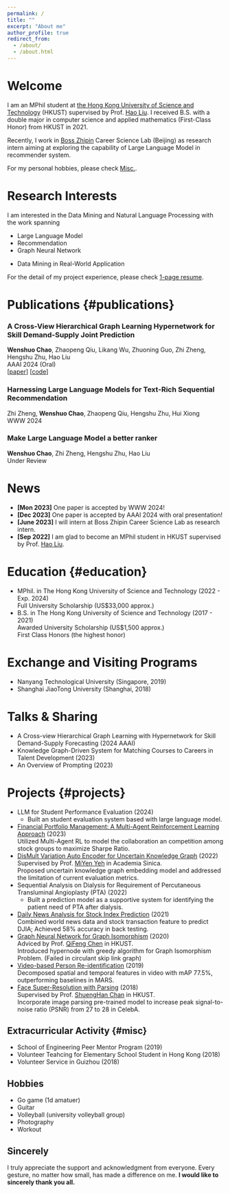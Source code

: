 ```yaml
---
permalink: /
title: ""
excerpt: "About me"
author_profile: true
redirect_from: 
  - /about/
  - /about.html
---
```


Welcome
======
I am an MPhil student at [the Hong Kong University of Science and Technology](https://hkust.edu.hk/) (HKUST) supervised by Prof. [Hao Liu](https://raymondhliu.github.io/). I received B.S. with a double major in computer science and applied mathematics (First-Class Honor) from HKUST in 2021.

Recently, I work in [Boss Zhipin](https://ir.zhipin.com/) Career Science Lab (Beijing) as research intern aiming at exploring the capability of Large Language Model in recommender system. 

For my personal hobbies, please check [Misc.](/miscellaneous).

Research Interests
======
I am interested in the Data Mining and Natural Language Processing with the work spanning
* Large Language Model
* Recommendation
* Graph Neural Network
<!-- * Multivariate Time Series Forecasting -->
* Data Mining in Real-World Application

For the detail of my project experience, please check [1-page resume](https://drive.google.com/file/d/1lPM4-1jmYeEr1scexEjgNr2m6uhtUrrr/view?usp=sharing).


Publications {#publications}
======
### A Cross-View Hierarchical Graph Learning Hypernetwork for Skill Demand-Supply Joint Prediction 
**Wenshuo Chao**, Zhaopeng Qiu, Likang Wu, Zhuoning Guo, Zhi Zheng, Hengshu Zhu, Hao Liu <br> 
AAAI 2024 (Oral) <br> 
[[paper](https://arxiv.org/abs/2401.17838)]  [[code](https://github.com/vincent40416/Skill-Demand-Supply-Joint-Prediction)]

### Harnessing Large Language Models for Text-Rich Sequential Recommendation 
Zhi Zheng, **Wenshuo Chao**, Zhaopeng Qiu, Hengshu Zhu, Hui Xiong <br>
WWW 2024 <br>

### Make Large Language Model a better ranker <br> 
**Wenshuo Chao**, Zhi Zheng, Hengshu Zhu, Hao Liu <br>
Under Review <br>

News
======
* **[Mon 2023]** One paper is accepted by WWW 2024!
* **[Dec 2023]** One paper is accepted by AAAI 2024 with oral presentation!
* **[June 2023]** I will intern at Boss Zhipin Career Science Lab as research intern.
* **[Sep 2022]** I am glad to become an MPhil student in HKUST supervised by Prof. [Hao Liu](https://raymondhliu.github.io/).

Education {#education}
======
* MPhil. in The Hong Kong University of Science and Technology (2022 - Exp. 2024) <br> 
    Full University Scholarship (US$33,000 approx.)
* B.S. in The Hong Kong University of Science and Technology (2017 - 2021) <br> 
    Awarded University Scholarship (US$1,500 approx.) <br> 
    First Class Honors (the highest honor)

Exchange and Visiting Programs
======
* Nanyang Technological University (Singapore, 2019)
* Shanghai JiaoTong University (Shanghai, 2018)

Talks & Sharing
======
* A Cross-view Hierarchical Graph Learning with Hypernetwork for Skill Demand-Supply Forecasting (2024 AAAI)
* Knowledge Graph-Driven System for Matching Courses to Careers in Talent Development (2023)
* An Overview of Prompting (2023)

Projects {#projects}
======
* LLM for Student Performance Evaluation (2024) <br>
    * Built an student evaluation system based with large language model. 
* [Financial Portfolio Management: A Multi-Agent Reinforcement Learning Approach](https://drive.google.com/file/d/1zIjaMn6OTybBAxK83nBX4d_EMgK5qirP/view?usp=sharing) (2023)<br>
    Utilized Multi-Agent RL to model the collaboration an competition among stock groups to maximize Sharpe Ratio.
* [DisMult Variation Auto Encoder for Uncertain Knowledge Graph](https://github.com/vincent40416/DistMult_VAE) (2022)<br>
    Supervised by Prof. [MiYen Yeh](https://homepage.iis.sinica.edu.tw/pages/miyen/index_en.html) in Academia Sinica.<br>
    Proposed uncertain knowledge graph embedding model and addressed the limitation of current evaluation metrics.
* Sequential Analysis on Dialysis for Requirement of Percutaneous Transluminal Angioplasty (PTA) (2022) <br>
    * Built a prediction model as a supportive system for identifying the patient need of PTA after dialysis. 
* [Daily News Analysis for Stock Index Prediction](https://github.com/vincent40416/Stock_Price_Prediction) (2021)<br>
    Combined world news data and stock transaction feature to predict DJIA; Achieved 58% accuracy in back testing.
* [Graph Neural Network for Graph Isomorphism](https://github.com/vincent40416/Graph_Isomorphism_w_Hypernode) (2020) <br>
    Adviced by Prof. [QiFeng Chen](https://facultyprofiles.hkust.edu.hk/profiles.php?profile=qifeng-chen-cqf) in HKUST.<br>
    Introduced hypernode with greedy algorithm for Graph Isomorphism Problem. (Failed in circulant skip link graph)
* [Video-based Person Re-identification](https://github.com/vincent40416/RE_ID) (2019)<br>
    Decomposed spatial and temporal features in video with mAP 77.5%, outperforming baselines in MARS.
* [Face Super-Resolution with Parsing](https://github.com/vincent40416/SRGAN) (2018) <br>
    Supervised by Prof. [ShuengHan Chan](https://facultyprofiles.hkust.edu.hk/profiles.php?profile=gary-shueng-han-chan-gchan) in HKUST. <br>
    Incorporate image parsing pre-trained model to increase peak signal-to-noise ratio (PSNR) from 27 to 28 in CelebA.
  
Extracurricular Activity {#misc}
------
* School of Engineering Peer Mentor Program (2019)
* Volunteer Teahcing for Elementary School Student in Hong Kong (2018)
* Volunteer Service in Guizhou (2018)

Hobbies
------
* Go game (1d amatuer) 
* Guitar 
* Volleyball (university volleyball group)
* Photography
* Workout


Sincerely
------
I truly appreciate the support and acknowledgment from everyone. Every gesture, no matter how small, has made a difference on me. __I would like to sincerely thank you all.__


<script type="text/javascript" id="clustrmaps" src="//clustrmaps.com/map_v2.js?d=2dOzmRRZAAH2rcybX1S2vfOf8newNhoYUwdlrkM7y00&cl=ffffff&w=a"></script>
